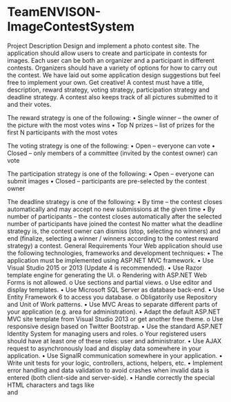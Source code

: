 # TeamENVISON-ImageContestSystem

Project Description
Design and implement a photo contest site.
The application should allow users to create and participate in contests for images. Each user can be both an organizer and a participant in different contests. Organizers should have a variety of options for how to carry out the contest.
We have laid out some application design suggestions but feel free to implement your own. Get creative!
A contest must have a title, description, reward strategy, voting strategy, participation strategy and deadline strategy. A contest also keeps track of all pictures submitted to it and their votes.

The reward strategy is one of the following:
•   Single winner – the owner of the picture with the most votes wins
•   Top N prizes – list of prizes for the first N participants with the most votes

The voting strategy is one of the following:
•   Open – everyone can vote
•   Closed – only members of a committee (invited by the contest owner) can vote

The participation strategy is one of the following:
•   Open – everyone can submit images
•   Closed – participants are pre-selected by the contest owner

The deadline strategy is one of the following:
•   By time – the contest closes automatically and may accept no new submissions at the given time
•   By number of participants – the contest closes automatically after the selected number of participants have joined the contest
No matter what the deadline strategy is, the contest owner can dismiss (stop, selecting no winners) and end (finalize, selecting a winner / winners according to the contest reward strategy) a contest.
General Requirements
Your Web application should use the following technologies, frameworks and development techniques:
•   The application must be implemented using ASP.NET MVC framework.
•   Use Visual Studio 2015 or 2013 (Update 4 is recommended).
•   Use Razor template engine for generating the UI.
o   Rendering with ASP.NET Web Forms is not allowed.
o   Use sections and partial views.
o   Use editor and display templates.
•   Use Microsoft SQL Server as database back-end.
•   Use Entity Framework 6 to access you database.
o   Obligatorily use Repository and Unit of Work patterns.
•   Use MVC Areas to separate different parts of your application (e.g. area for administration).
•   Adapt the default ASP.NET MVC site template from Visual Studio 2013 or get another free theme.
o   Use responsive design based on Twitter Bootstrap.
•   Use the standard ASP.NET Identity System for managing users and roles.
o   Your registered users should have at least one of these roles: user and administrator.
•   Use AJAX request to asynchronously load and display data somewhere in your application.
•   Use SignalR communication somewhere in your application.
•   Write unit tests for your logic, controllers, actions, helpers, etc.
•   Implement error handling and data validation to avoid crashes when invalid data is entered (both client-side and server-side).
•   Handle correctly the special HTML characters and tags like <br /> and <script> (escape special characters).
•   Use Ninject (or any other dependency injection container).
•   Use AutoМapper.
•   Prevent from security vulnerabilities like SQL Injection, XSS, XSRF, parameter tampering, etc.
•   Host the application in a cloud environment, e.g. in AppHarbor or Azure.
•   Obligatorily use a file storage cloud API, e.g. Dropbox, Google Drive or other for storing the files.
Public Part
The public part of your application should be visible without authentication. All users can see the active contests and the past contests, ordered by date (from the soonest to the earliest).
Design suggestion:
All users can see all the active contests on the home page. Upon clicking a contest, a user can go to the contest details page (also public) and vote for the winners (in case the voting strategy for the contest permits). There can also be a "Past Contests" page where everyone can see the ended / dismissed contests without their winners.
Private Part (User Part)
Registered users should be able to login. This can happen with a local account, and via Facebook and Google. You may also link the application to other external login providers.
Registered users can:
•   Manage contests:
o   Create a contest
o   Update a contest (if they are the owners)
o   Dismiss a contest – stop the contest and select no winners
o   Finalize a contest – initialize the end of the contest and choose a winner / winners in accordance with its voting strategy
•   Participate in contests:
o   Register for a contest – a user can enter an open contest freely, or be invited to a closed contest by its owner. It’s only after being invited that the user can participate in a closed contest
o   Upload image as an entry for a specific contest. A user may submit more than one image for a contest
o   View contest results – see the winner(s) of a contest
Design suggestion:
Once a user is logged in, display a menu (or some links) to the user’s contests. Create a page listing all the user’s contests and provide options for creating new contests and editing currently active contests. For example, you can display all contests and have an "Edit" button. When the user presses it, a page with the contest parameters opens and the user is free to edit the contest title, details and deadlines. There can also be a "Dismiss" and a "Finalize" button, along with the "Edit" button.
On the home page, the registered users can also see the active contests, but now they should have the option to participate in one. If an active contest is closed and the user is not invited, they should not be able to participate in it.
Administration Part
An administrator should have access to all contests, as if he / she is the contest creator. He / She can also manage other users’ profiles (excluding their own profile, and excluding usernames). The admins can also delete pictures from contests if they think they are inappropriate.
A user can be an administrator and still be able to create and take part in contests (i. e., admins have all rights that non-admins have, plus some more). An administrator cannot edit votes for pictures.
Design suggestion:
Reuse the logic (and code, if possible) for the user’s contests section. This time, display all contests and allow editing them. For a specific contest, display a "Delete Picture" button next to every picture. Be sure to ask the administrator whether they really want to delete that picture.
For the users, you may display them in a grid (optionally, with the ability to search by username) and allow editing their personal details.
Additional Requirements
•   Follow the best practices for OO design and high-quality code for the Web application:
o   Use data encapsulation.
o   Use exception handling properly.
o   Use inheritance, abstraction and polymorphism properly.
o   Follow the principles of strong cohesion and loose coupling.
o   Correctly format and structure your code, name your identifiers and make the code readable.
•   Well looking user interface (UI).
•   Good usability (easy to use UI).
•   Supporting of all modern Web browsers.
•   Use caching where appropriate.
•   Use a source control system by choice, e.g. Git, SVN, GitHub, CodePlex.
o   Submit a link to your public source code repository.
